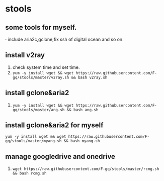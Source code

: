 # stools

## some tools for myself.
· include aria2c,gclone,fix ssh of digital ocean and so on.
## install v2ray

1. check system time and set time.
2. `yum -y install wget && wget https://raw.githubusercontent.com/F-gq/stools/master/v2ray.sh && bash v2ray.sh`

## install gclone&aria2

1. `yum -y install wget && wget https://raw.githubusercontent.com/F-gq/stools/master/ang.sh && bash ang.sh`

## install gclone&aria2 for myself

`yum -y install wget && wget https://raw.githubusercontent.com/F-gq/stools/master/myang.sh && bash myang.sh`

## manage googledrive and onedrive

1. `wget https://raw.githubusercontent.com/F-gq/stools/master/rcmg.sh && bash rcmg.sh`